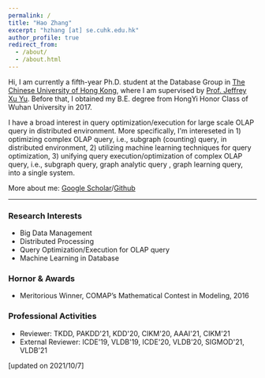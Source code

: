 ```yaml
---
permalink: /
title: "Hao Zhang"
excerpt: "hzhang [at] se.cuhk.edu.hk"
author_profile: true
redirect_from: 
  - /about/
  - /about.html
---
```


Hi, I am currently a fifth-year Ph.D. student at the Database Group in [The Chinese University of Hong Kong](https://www.cuhk.edu.hk/), where I am supervised by [Prof. Jeffrey Xu Yu](https://www.se.cuhk.edu.hk/people/academic-staff/prof-yu-xu-jeffrey/). Before that, I obtained my B.E. degree from HongYi Honor Class of Wuhan University in 2017.

I have a broad interest in query optimization/execution for large scale OLAP query in distributed environment. More specifically, I'm intereseted in 1) optimizing complex OLAP query, i.e., subgraph (counting) query, in distributed environment,  2) utilizing machine learning techniques for query optimization, 3) unifying query execution/optimization of complex OLAP query, i.e., subgraph query, graph analytic query , graph learning query, into a single system. 



More about me: [Google Scholar](https://scholar.google.com/citations?hl=zh-CN&user=PLwImrcAAAAJ)/[Github](https://github.com/H20Zhang)

------

### Research Interests

* Big Data Management
* Distributed Processing
* Query Optimization/Execution for OLAP query
* Machine Learning in Database

### Hornor & Awards

* Meritorious Winner, COMAP’s Mathematical Contest in Modeling, 2016

### Professional Activities

* Reviewer: TKDD, PAKDD'21, KDD'20, CIKM'20, AAAI'21, CIKM'21
* External Reviewer: ICDE'19, VLDB'19, ICDE'20, VLDB'20, SIGMOD'21, VLDB'21



[updated on 2021/10/7]







